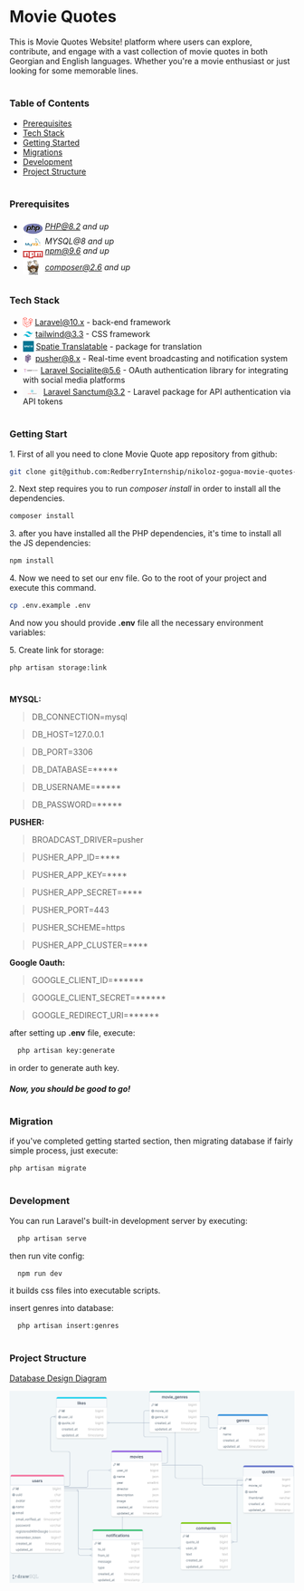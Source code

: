 # Movie Quotes

This is Movie Quotes Website! platform where users can explore, contribute, and engage with a vast collection of movie quotes in both Georgian and English languages. Whether you're a movie enthusiast or just looking for some memorable lines.
#
### Table of Contents
* [Prerequisites](#prerequisites)
* [Tech Stack](#tech-stack)
* [Getting Started](#getting-start)
* [Migrations](#migration)
* [Development](#development)
* [Project Structure](#project-structure)

#
### Prerequisites

* <img src="readme/assets/php.svg" width="35" style="position: relative; top: 8px" /> *PHP@8.2 and up*
* <img src="readme/assets/mysql.png" width="35" style="position: relative; top: 8px" /> *MYSQL@8 and up*
* <img src="readme/assets/npm.png" width="35" style="position: relative; top: 8px" /> *npm@9.6 and up*
* <img src="readme/assets/composer.png" width="35" style="position: relative; top: 8px" /> *composer@2.6 and up*

#
### Tech Stack
* <img src="readme/assets/laravel.png" height="18" style="position: relative; top: 4px" /> [Laravel@10.x](https://laravel.com/docs/10.x) - back-end framework
* <img src="readme/assets/tailwind.png" height="18" style="position: relative; top: 4px" /> [tailwind@3.3](https://tailwindcss.com/docs/guides/laravel) - CSS framework
* <img src="readme/assets/spatie.png" height="19" style="position: relative; top: 4px" /> [Spatie Translatable](https://github.com/spatie/laravel-translatable) - package for translation
* <img src="readme/assets/pusher.png" height="18" style="position: relative; top: 4px" /> [pusher@8.x](https://pusher.com/docs/) - Real-time event broadcasting and notification system
* <img src="readme/assets/socialite.jpg" height="18" style="position: relative; top: 4px" /> [Laravel Socialite@5.6](https://laravel.com/docs/10.x/socialite) - OAuth authentication library for integrating with social media platforms
* <img src="readme/assets/sanctum.png" height="18" style="position: relative; top: 4px" /> [Laravel Sanctum@3.2](https://laravel.com/docs/10.x/sanctum) - Laravel package for API authentication via API tokens

#
### Getting Start

1\. First of all you need to clone Movie Quote app repository from github:
```sh
git clone git@github.com:RedberryInternship/nikoloz-gogua-movie-quotes-back.git
```
2\. Next step requires you to run *composer install* in order to install all the dependencies.
```sh
composer install
```
3\. after you have installed all the PHP dependencies, it's time to install all the JS dependencies:
```sh
npm install
```
4\. Now we need to set our env file. Go to the root of your project and execute this command.
```sh
cp .env.example .env
```
And now you should provide **.env** file all the necessary environment variables:

5\. Create link for storage:
```sh
php artisan storage:link
```

#
**MYSQL:**
>DB_CONNECTION=mysql

>DB_HOST=127.0.0.1

>DB_PORT=3306

>DB_DATABASE=*****

>DB_USERNAME=*****

>DB_PASSWORD=*****
 
**PUSHER:**
>BROADCAST_DRIVER=pusher

>PUSHER_APP_ID=****

>PUSHER_APP_KEY=****

>PUSHER_APP_SECRET=****

>PUSHER_PORT=443

>PUSHER_SCHEME=https

>PUSHER_APP_CLUSTER=****

**Google Oauth:**
>GOOGLE_CLIENT_ID=******

>GOOGLE_CLIENT_SECRET=******

>GOOGLE_REDIRECT_URI=******


after setting up **.env** file, execute:
```sh
  php artisan key:generate
```
in order to generate auth key.

##### Now, you should be good to go!

#
### Migration
if you've completed getting started section, then migrating database if fairly simple process, just execute:
```sh
php artisan migrate
```

#
### Development

You can run Laravel's built-in development server by executing:

```sh
  php artisan serve
```

then run vite config:

```sh
  npm run dev
```
it builds css files into executable scripts.

insert genres into database:

```sh
  php artisan insert:genres
```

#
### Project Structure

[Database Design Diagram](https://drawsql.app/teams/nikas-team-2/diagrams/movie-quote-app "Draw.io")

![drawsql](./readme/assets/drawsql.png)
